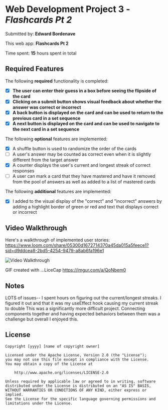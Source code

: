 # Web Development Project 3 - *Flashcards Pt 2*

Submitted by: **Edward Bordenave**

This web app: **Flashcards Pt 2**

Time spent: **15** hours spent in total

## Required Features

The following **required** functionality is completed:

- [x] **The user can enter their guess in a box before seeing the flipside of the card**
- [x] **Clicking on a submit button shows visual feedback about whether the answer was correct or incorrect**
- [x] **A back button is displayed on the card and can be used to return to the previous card in a set sequence**
- [x] **A next button is displayed on the card and can be used to navigate to the next card in a set sequence**

The following **optional** features are implemented:

- [x] A shuffle button is used to randomize the order of the cards
- [ ] A user's answer may be counted as correct even when it is slightly different from the target answer
- [x] A counter displays the user's current and longest streak of correct responses
- [ ] A user can mark a card that they have mastered and have it removed from the pool of answers as well as added to a list of mastered cards

The following **additional** features are implemented:

* [x] I added to the visual display of the "correct" and "incorrect" answers by adding a highlight border of green or red and text that displays correct or incorrect

## Video Walkthrough

Here's a walkthrough of implemented user stories:
<a>https://www.loom.com/share/05300d1672714370a45da015a5feece1?sid=d9ddcea8-2bd5-4254-9479-a8ab6fa196e1</a>

<img src='http://i.imgur.com/link/to/your/gif/file.gif' title='Video Walkthrough' width='' alt='Video Walkthrough' />

<!-- Replace this with whatever GIF tool you used! -->
GIF created with ...LiceCap
<a>https://imgur.com/a/QoNbem0</a>
<!-- Recommended tools:
[Kap](https://getkap.co/) for macOS
[ScreenToGif](https://www.screentogif.com/) for Windows
[peek](https://github.com/phw/peek) for Linux. -->

## Notes
LOTS of issues-- I spent hours on figuring out the current/longest streaks. I figured it out and that it was my useEffect hook causing my current streak to double This was a significantly more difficult project. Connecting components together and having expected behaviors between them was a challenge but overall I enjoyed this.
## License

    Copyright [yyyy] [name of copyright owner]

    Licensed under the Apache License, Version 2.0 (the "License");
    you may not use this file except in compliance with the License.
    You may obtain a copy of the License at

        http://www.apache.org/licenses/LICENSE-2.0

    Unless required by applicable law or agreed to in writing, software
    distributed under the License is distributed on an "AS IS" BASIS,
    WITHOUT WARRANTIES OR CONDITIONS OF ANY KIND, either express or implied.
    See the License for the specific language governing permissions and
    limitations under the License.
